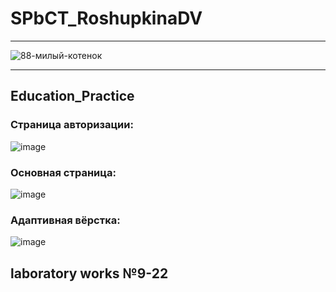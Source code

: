 # SPbCT_RoshupkinaDV
--------------------

![88-милый-котенок](https://user-images.githubusercontent.com/88589361/134251847-e6535ac6-20b6-4321-b913-acc0717d4c43.jpg)

--------------------
## Education_Practice
### Страница авторизации:
![image](https://user-images.githubusercontent.com/88589361/234538219-4bcec6ce-468f-41f1-92ca-03e51f180259.png)
### Основная страница:
![image](https://user-images.githubusercontent.com/88589361/234539635-bf0654fd-55ba-48a3-a795-7225cc4685d1.png)
### Адаптивная вёрстка:
![image](https://user-images.githubusercontent.com/88589361/234539741-e7cda806-0043-4cff-b7a3-930b6a4aa08a.png)


## laboratory works №9-22
